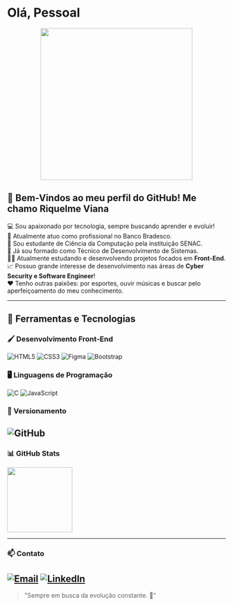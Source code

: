 # Olá, Pessoal  

<div align="center">
  <img src="https://media1.giphy.com/media/v1.Y2lkPTc5MGI3NjExam9kNmx5bTJxdzAweGFtbTI4aHJrajh0bmNqMmEzbHhvcXZxaTUwYSZlcD12MV9pbnRlcm5hbF9naWZfYnlfaWQmY3Q9Zw/QXwtfadqo7wbfmT46H/giphy.gif" height="350"/>
</div>

## 👋 Bem-Vindos ao meu perfil do GitHub! Me chamo Riquelme Viana  

💻 Sou apaixonado por tecnologia, sempre buscando aprender e evoluir!  
💼 Atualmente atuo como profissional no Banco Bradesco.  
🤖 Sou estudante de Ciência da Computação pela instituição SENAC.  
📘 Já sou formado como Técnico de Desenvolvimento de Sistemas.  
👨‍💻 Atualmente estudando e desenvolvendo projetos focados em **Front-End**.  
📈 Possuo grande interesse de desenvolvimento nas áreas de **Cyber Security e Software Engineer**!  
❤️ Tenho outras paixões: por esportes, ouvir músicas e buscar pelo aperfeiçoamento do meu conhecimento.  

---
## 🚀 Ferramentas e Tecnologias
### 🖌️ Desenvolvimento Front-End
![HTML5](https://img.shields.io/badge/-HTML5-E34F26?style=for-the-badge&logo=html5&logoColor=white)
![CSS3](https://img.shields.io/badge/-CSS3-1572B6?style=for-the-badge&logo=css3&logoColor=white)
![Figma](https://img.shields.io/badge/-Figma-F24E1E?style=for-the-badge&logo=figma&logoColor=white)
![Bootstrap](https://img.shields.io/badge/-Bootstrap-7952B3?style=for-the-badge&logo=bootstrap&logoColor=white)  

### 🖥️ Linguagens de Programação
![C](https://img.shields.io/badge/-C-00599C?style=for-the-badge&logo=c&logoColor=white)
![JavaScript](https://img.shields.io/badge/-JavaScript-F7DF1E?style=for-the-badge&logo=javascript&logoColor=black)

### 👾 Versionamento
![GitHub](https://img.shields.io/badge/-GitHub-181717?style=for-the-badge&logo=github&logoColor=white)
---

### 📊 GitHub Stats
<div align="left">
  <img height="150em" src="https://github-readme-stats.vercel.app/api?username=RiquelmeViana23&show_icons=true&theme=dracula"/>
</div>

---

### 📫 Contato
[![Email](https://img.shields.io/badge/-Email-D14836?style=for-the-badge&logo=gmail&logoColor=white)](mailto:riquelmeviana23@gmail.com)
[![LinkedIn](https://img.shields.io/badge/-LinkedIn-%230077B5?style=for-the-badge&logo=linkedin&logoColor=white)](https://www.linkedin.com/in/riquelme-viana-a021732a7/)
---

> "Sempre em busca da evolução constante. 🚀"
